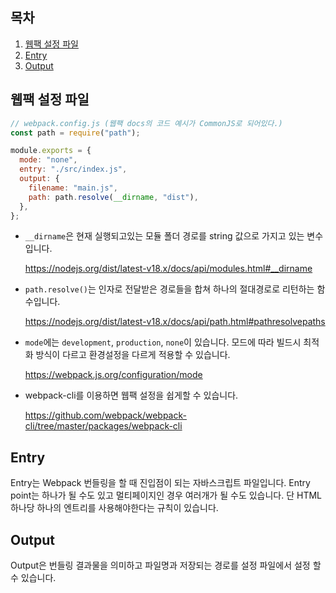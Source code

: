 ## 목차

1. [웹팩 설정 파일](#웹팩-설정-파일)
2. [Entry](#Entry)
3. [Output](#Output)



## 웹팩 설정 파일

```javascript
// webpack.config.js (웹팩 docs의 코드 예시가 CommonJS로 되어있다.)
const path = require("path");

module.exports = {
  mode: "none",
  entry: "./src/index.js",
  output: {
    filename: "main.js",
    path: path.resolve(__dirname, "dist"),
  },
};
```

- `__dirname`은 현재 실행되고있는 모듈 폴더 경로를 string 값으로 가지고 있는 변수입니다.

  https://nodejs.org/dist/latest-v18.x/docs/api/modules.html#__dirname

- `path.resolve()`는 인자로 전달받은 경로들을 합쳐 하나의 절대경로로 리턴하는 함수입니다.

  https://nodejs.org/dist/latest-v18.x/docs/api/path.html#pathresolvepaths

- `mode`에는 `development`, `production`, `none`이 있습니다. 모드에 따라 빌드시 최적화 방식이 다르고 환경설정을 다르게 적용할 수 있습니다.

  https://webpack.js.org/configuration/mode

- webpack-cli를 이용하면 웹팩 설정을 쉽게할 수 있습니다.

  https://github.com/webpack/webpack-cli/tree/master/packages/webpack-cli



## Entry

Entry는 Webpack 번들링을 할 때 진입점이 되는 자바스크립트 파일입니다. Entry point는 하나가 될 수도 있고 멀티페이지인 경우 여러개가 될 수도 있습니다. 단 HTML 하나당 하나의 엔트리를 사용해야한다는 규칙이 있습니다.



## Output

Output은 번들링 결과물을 의미하고 파일명과 저장되는 경로를 설정 파일에서 설정 할 수 있습니다.



